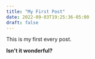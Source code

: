 ```yaml
---
title: "My First Post"
date: 2022-09-03T19:25:36-05:00
draft: false
---
```


This is my first every post.

**Isn't it wonderful?**